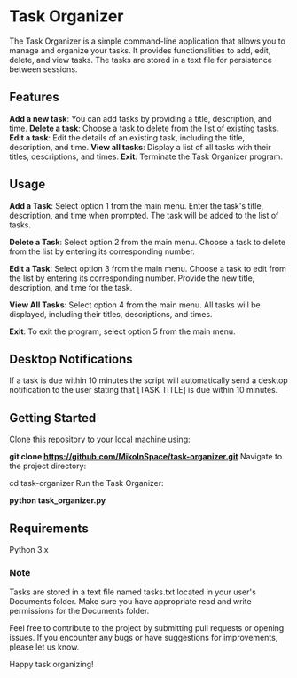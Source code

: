 # Task Organizer
The Task Organizer is a simple command-line application that allows you to manage and organize your tasks. It provides functionalities to add, edit, delete, and view tasks. The tasks are stored in a text file for persistence between sessions.

## Features
**Add a new task**: You can add tasks by providing a title, description, and time.
**Delete a task**: Choose a task to delete from the list of existing tasks.
**Edit a task**: Edit the details of an existing task, including the title, description, and time.
**View all tasks**: Display a list of all tasks with their titles, descriptions, and times.
**Exit**: Terminate the Task Organizer program.
## Usage
**Add a Task**: Select option 1 from the main menu. Enter the task's title, description, and time when prompted. The task will be added to the list of tasks.

**Delete a Task**: Select option 2 from the main menu. Choose a task to delete from the list by entering its corresponding number.

**Edit a Task**: Select option 3 from the main menu. Choose a task to edit from the list by entering its corresponding number. Provide the new title, description, and time for the task.

**View All Tasks**: Select option 4 from the main menu. All tasks will be displayed, including their titles, descriptions, and times.

**Exit**: To exit the program, select option 5 from the main menu.

## Desktop Notifications
If a task is due within 10 minutes the script will automatically send a desktop notification to the user stating that [TASK TITLE] is due within 10 minutes.

## Getting Started
Clone this repository to your local machine using:

__git clone https://github.com/MikoInSpace/task-organizer.git__
Navigate to the project directory:

cd task-organizer
Run the Task Organizer:

__python task_organizer.py__

## Requirements
Python 3.x

### Note
Tasks are stored in a text file named tasks.txt located in your user's Documents folder. Make sure you have appropriate read and write permissions for the Documents folder.

Feel free to contribute to the project by submitting pull requests or opening issues. If you encounter any bugs or have suggestions for improvements, please let us know.

Happy task organizing!
